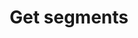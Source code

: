 ---
title: Get segments
excerpt: The method searches for and returns the available segments.
api:
  file: yespoio.json
  operationId: searchGroups
deprecated: false
hidden: false
metadata:
  title: ''
  description: ''
  robots: index
next:
  description: ''
---